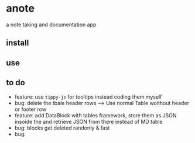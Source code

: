 # anote

a note taking and documentation app

## install

## use

## to do

- feature: use `tippy-js` for tooltips instead coding them myself
- bug: delete the tbale header rows --> Use normal Table woithout header or footer row
- feature: add DataBlock with tables framework, store them as JSON insoide the and retrieve JSON from there instead of MD table 
- bug: blocks get deleted randonly & fast
- bug: 